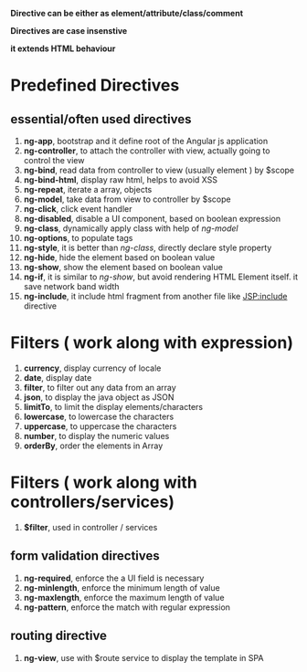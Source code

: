  **Directive can be either as element/attribute/class/comment**
 
 **Directives are case insenstive**
 
 **it extends HTML behaviour**

# Predefined Directives

## essential/often used directives

1. **ng-app**, bootstrap and it define root of the Angular js application
1. **ng-controller**, to attach the controller with view, actually going to control the view
1. **ng-bind**, read data from controller to view (usually <span> element ) by $scope
1. **ng-bind-html**, display raw html, helps to avoid XSS
1. **ng-repeat**, iterate  a array, objects
1. **ng-model**, take data from view to controller by $scope
1. **ng-click**,  click event handler
1. **ng-disabled**, disable a UI component, based on boolean expression
1. **ng-class**, dynamically apply class with help of  *ng-model*
1. **ng-options**, to populate <options> tags
1. **ng-style**, it is better than *ng-class*, directly declare style property
1. **ng-hide**, hide the element based on boolean value
1. **ng-show**, show the element based on boolean value
1. **ng-if**, it is similar to *ng-show*, but avoid rendering HTML Element itself. it save network band width
1. **ng-include**, it include html fragment from another file like <JSP:include> directive


# Filters ( work along with expression)

1. **currency**,  display currency of locale
1. **date**, display date 
1. **filter**, to filter out any data from an array
1. **json**, to display the java object as JSON
1. **limitTo**, to limit the display elements/characters
1. **lowercase**, to lowercase the characters
1. **uppercase**, to uppercase the characters
1. **number**, to display the numeric values
1. **orderBy**, order the elements in Array

# Filters ( work along with controllers/services)

1. **$filter**, used in controller / services

## form validation directives

1. **ng-required**, enforce the a UI field is necessary
1. **ng-minlength**, enforce the minimum length of value
1. **ng-maxlength**, enforce the maximum length of value
1. **ng-pattern**, enforce the match with regular expression

## routing directive

1. **ng-view**, use with $route service to display the template in SPA  
